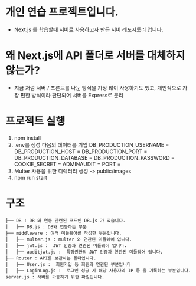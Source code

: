 # 개인 연습 프로젝트입니다.
- Next.js 를 학습할때 서버로 사용하고자 만든 서버 레포지토리 입니다.

# 왜 Next.js에 API 폴더로 서버를 대체하지 않는가?
- 지금 처럼 서버 / 프론트를 나눈 방식을 가장 많이 사용하기도 했고, 개인적으로 가장 편한 방식이라 판단되어 서버를 Express로 분리

# 프로젝트 실행
1. npm install
2. .env를 생성 다음의 데이터를 기입
DB_PRODUCTION_USERNAME = 
DB_PRODUCTION_HOST = 
DB_PRODUCTION_PORT = 
DB_PRODUCTION_DATABASE = 
DB_PRODUCTION_PASSWORD = 
COOKIE_SECRET = 
ADMINAUDIT = 
PORT = 
3. Multer 사용을 위한 디렉터리 생성 -> public/images
4. npm run start

# 구조
```
├── DB : DB 와 연동 관련된 코드인 DB.js 가 있습니다.
│   ├── DB.js : DB와 연동하는 부분
├── middleware : 여러 미들웨어를 작성한 부분입니다.
│   ├── multer.js : multer 와 연관된 미들웨어 입니다.
│   ├── jwt.js :  JWT 인증과 연관된 미들웨어 입니다.
│   ├── auditjwt.js :  특정권한의 JWT 인증과 연관된 미들웨어 입니다.
├── Router : API를 보관하는 폴더입니다.
│   ├── User.js :  회원가입 등 회원과 연관된 부분입니다
│   ├── LoginLog.js :  로그인 성공 시 해당 사용자의 IP 등 을 기록하는 부분입니다.
server.js : 서버를 가동하기 위한 파일입니다.
```
